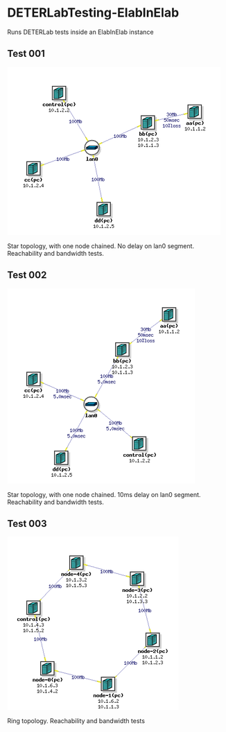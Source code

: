 # DETERLabTesting-ElabInElab

Runs DETERLab tests inside an ElabInElab instance

## Test 001

![Test 001 Topology](tests/001/topology.png?raw=true "Test 001 Topology")

Star topology, with one node chained. No delay on lan0 segment. Reachability and bandwidth tests.

## Test 002

![Test 002 Topology](tests/002/topology.png?raw=true "Test 002 Topology")

Star topology, with one node chained. 10ms delay on lan0 segment. Reachability and bandwidth tests.

## Test 003

![Test 003 Topology](tests/003/topology.png?raw=true "Test 003 Topology")

Ring topology. Reachability and bandwidth tests



